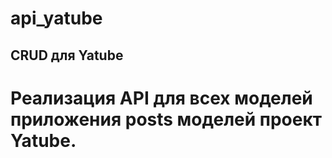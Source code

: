 # api_yatube

## CRUD для Yatube

# Реализация API для всех моделей приложения **posts** моделей проект **Yatube**.
